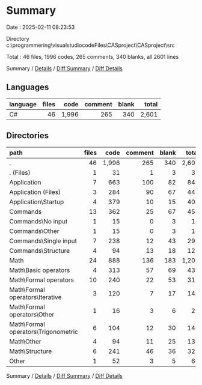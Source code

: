 # Summary

Date : 2025-02-11 08:23:53

Directory c:\\programmering\\visualstudiocodeFiles\\CASproject\\CASproject\\src

Total : 46 files,  1996 codes, 265 comments, 340 blanks, all 2601 lines

Summary / [Details](details.md) / [Diff Summary](diff.md) / [Diff Details](diff-details.md)

## Languages
| language | files | code | comment | blank | total |
| :--- | ---: | ---: | ---: | ---: | ---: |
| C# | 46 | 1,996 | 265 | 340 | 2,601 |

## Directories
| path | files | code | comment | blank | total |
| :--- | ---: | ---: | ---: | ---: | ---: |
| . | 46 | 1,996 | 265 | 340 | 2,601 |
| . (Files) | 1 | 31 | 1 | 3 | 35 |
| Application | 7 | 663 | 100 | 82 | 845 |
| Application (Files) | 3 | 284 | 90 | 67 | 441 |
| Application\\Startup | 4 | 379 | 10 | 15 | 404 |
| Commands | 13 | 362 | 25 | 67 | 454 |
| Commands\\No input | 1 | 15 | 0 | 3 | 18 |
| Commands\\Other | 1 | 15 | 0 | 3 | 18 |
| Commands\\Single input | 7 | 238 | 12 | 43 | 293 |
| Commands\\Structure | 4 | 94 | 13 | 18 | 125 |
| Math | 24 | 888 | 136 | 183 | 1,207 |
| Math\\Basic operators | 4 | 313 | 57 | 69 | 439 |
| Math\\Formal operators | 10 | 240 | 22 | 53 | 315 |
| Math\\Formal operators\\Iterative | 3 | 120 | 7 | 17 | 144 |
| Math\\Formal operators\\Other | 1 | 16 | 3 | 6 | 25 |
| Math\\Formal operators\\Trigonometric | 6 | 104 | 12 | 30 | 146 |
| Math\\Other | 4 | 94 | 11 | 25 | 130 |
| Math\\Structure | 6 | 241 | 46 | 36 | 323 |
| Other | 1 | 52 | 3 | 5 | 60 |

Summary / [Details](details.md) / [Diff Summary](diff.md) / [Diff Details](diff-details.md)